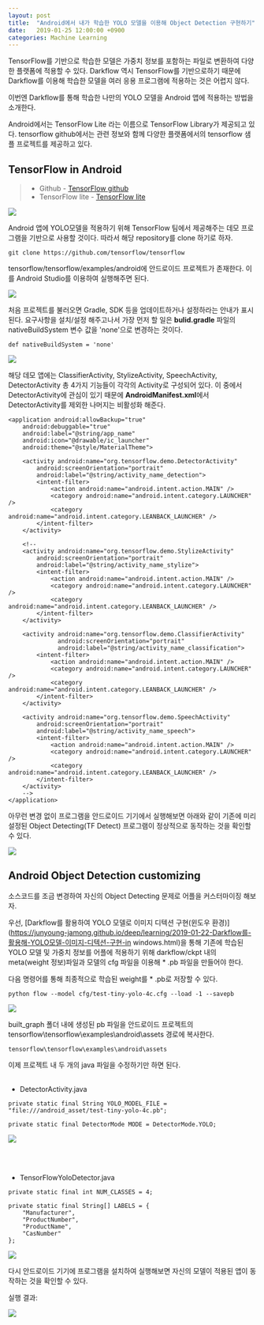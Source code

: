 ```yaml
---
layout: post
title:  "Android에서 내가 학습한 YOLO 모델을 이용해 Object Detection 구현하기"
date:   2019-01-25 12:00:00 +0900
categories: Machine Learning
---
```


TensorFlow를 기반으로 학습한 모델은 가중치 정보를 포함하는 파일로 변환하여 다양한 플랫폼에 적용할 수 있다. 
Darkflow 역시 TensorFlow를 기반으로하기 때문에 Darkflow를 이용해 학습한 모델을 여러 응용 프로그램에 적용하는 것은 어렵지 않다.

이번엔 Darkflow를 통해 학습한 나만의 YOLO 모델을 Android 앱에 적용하는 방법을 소개한다.

Android에서는 TensorFlow Lite 라는 이름으로 TensorFlow Library가 제공되고 있다.
tensorflow github에서는 관련 정보와 함께 다양한 플랫폼에서의 tensorflow 샘플 프로젝트를 제공하고 있다.

## TensorFlow in Android

> * Github - [TensorFlow github](https://github.com/tensorflow/tensorflow) <br/>
> * TensorFlow lite - [TensorFlow lite](https://www.tensorflow.org/lite/overview)<br/>

![](/assets/image/how_to_customize_yolo_on_android/img4.png)

Android 앱에 YOLO모델을 적용하기 위해 TensorFlow 팀에서 제공해주는 데모 프로그램을 기반으로 사용할 것이다. 
따라서 해당 repository를 clone 하기로 하자.

```
git clone https://github.com/tensorflow/tensorflow
```

tensorflow/tensorflow/examples/android에 안드로이드 프로젝트가 존재한다. 이를 Android Studio를 이용하여 실행해주면 된다.

![](/assets/image/how_to_customize_yolo_on_android/img5.png)

처음 프로젝트를 불러오면 Gradle, SDK 등을 업데이트하거나 설정하라는 안내가 표시된다. 요구사항을 설치/설정 해주고나서 가장 먼저 할 일은 **bulid.gradle** 파일의 nativeBuildSystem 변수 값을 'none'으로 변경하는 것이다.

```
def nativeBuildSystem = 'none'
```

![](/assets/image/how_to_customize_yolo_on_android/img2.png)

해당 데모 앱에는 ClassifierActivity, StylizeActivity, SpeechActivity, DetectorActivity 총 4가지 기능들이 각각의 Activity로 구성되어 있다.
이 중에서 DetectorActivity에 관심이 있기 때문에 **AndroidManifest.xml**에서 DetectorActivity를 제외한 나머지는 비활성화 해준다.

```
<application android:allowBackup="true"
    android:debuggable="true"
    android:label="@string/app_name"
    android:icon="@drawable/ic_launcher"
    android:theme="@style/MaterialTheme">

    <activity android:name="org.tensorflow.demo.DetectorActivity"
        android:screenOrientation="portrait"
        android:label="@string/activity_name_detection">
        <intent-filter>
            <action android:name="android.intent.action.MAIN" />
            <category android:name="android.intent.category.LAUNCHER" />
            <category android:name="android.intent.category.LEANBACK_LAUNCHER" />
        </intent-filter>
    </activity>

    <!--
    <activity android:name="org.tensorflow.demo.StylizeActivity"
        android:screenOrientation="portrait"
        android:label="@string/activity_name_stylize">
        <intent-filter>
            <action android:name="android.intent.action.MAIN" />
            <category android:name="android.intent.category.LAUNCHER" />
            <category android:name="android.intent.category.LEANBACK_LAUNCHER" />
        </intent-filter>
    </activity>

    <activity android:name="org.tensorflow.demo.ClassifierActivity"
              android:screenOrientation="portrait"
              android:label="@string/activity_name_classification">
        <intent-filter>
            <action android:name="android.intent.action.MAIN" />
            <category android:name="android.intent.category.LAUNCHER" />
            <category android:name="android.intent.category.LEANBACK_LAUNCHER" />
        </intent-filter>
    </activity>

    <activity android:name="org.tensorflow.demo.SpeechActivity"
        android:screenOrientation="portrait"
        android:label="@string/activity_name_speech">
        <intent-filter>
            <action android:name="android.intent.action.MAIN" />
            <category android:name="android.intent.category.LAUNCHER" />
            <category android:name="android.intent.category.LEANBACK_LAUNCHER" />
        </intent-filter>
    </activity>
    -->
</application>
```

아무런 변경 없이 프로그램을 안드로이드 기기에서 실행해보면 아래와 같이 기존에 미리 설정된 Object Detecting(TF Detect) 프로그램이 정상적으로 동작하는 것을 확인할 수 있다. 

![](/assets/image/how_to_customize_yolo_on_android/img1.png)

## Android Object Detection customizing
소스코드를 조금 변경하여 자신의 Object Detecting 문제로 어플을 커스터마이징 해보자.


우선, [Darkflow를 활용하여 YOLO 모델로 이미지 디텍션 구현(윈도우 환경)](https://junyoung-jamong.github.io/deep/learning/2019-01-22-Darkflow를-활용해-YOLO모델-이미지-디텍션-구현-in windows.html)을 통해 
기존에 학습된 YOLO 모델 및 가중치 정보를 어플에 적용하기 위해 darkflow/ckpt 내의 meta(weight 정보)파일과 모델의 cfg 파일을 이용해 * .pb 파일을 만들어야 한다.

다음 명령어를 통해 최종적으로 학습된 weight를 * .pb로 저장할 수 있다. 
```
python flow --model cfg/test-tiny-yolo-4c.cfg --load -1 --savepb
```
![](/assets/image/how_to_customize_yolo_on_android/img3.png)

built_graph 폴더 내에 생성된 pb 파일을 안드로이드 프로젝트의 tensorflow\tensorflow\examples\android\assets 경로에 복사한다.

```
tensorflow\tensorflow\examples\android\assets
```

이제 프로젝트 내 두 개의 java 파일을 수정하기만 하면 된다.
<br/>
<br/>

* DetectorActivity.java


```
private static final String YOLO_MODEL_FILE = "file:///android_asset/test-tiny-yolo-4c.pb";
```

```
private static final DetectorMode MODE = DetectorMode.YOLO;
```

![](/assets/image/how_to_customize_yolo_on_android/img6.png)

<br/>
<br/>

* TensorFlowYoloDetector.java
```
private static final int NUM_CLASSES = 4;
```

```
private static final String[] LABELS = {
    "Manufacturer",
    "ProductNumber",
    "ProductName",
    "CasNumber"
};
```

![](/assets/image/how_to_customize_yolo_on_android/img7.png)

다시 안드로이드 기기에 프로그램을 설치하여 실행해보면 자신의 모델이 적용된 앱이 동작하는 것을 확인할 수 있다.

실행 결과:

![](/assets/image/how_to_customize_yolo_on_android/gif1.gif)
